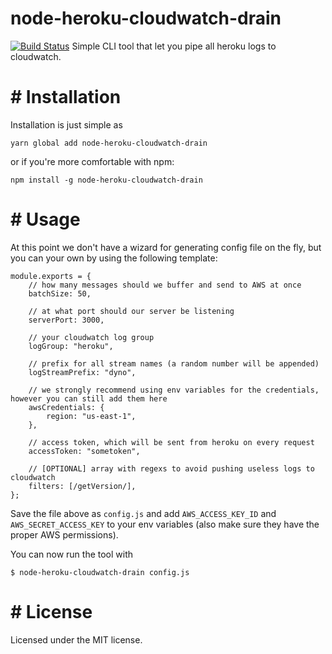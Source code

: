 node-heroku-cloudwatch-drain
============

[![Build Status](https://travis-ci.org/deepsyx/node-heroku-cloudwatch-drain.svg?branch=master)](https://travis-ci.org/deepsyx/node-heroku-cloudwatch-drain)
Simple CLI tool that let you pipe all heroku logs to cloudwatch.

# # Installation

Installation is just simple as

    yarn global add node-heroku-cloudwatch-drain
    
or if you're more comfortable with npm:

    npm install -g node-heroku-cloudwatch-drain
    
# # Usage

At this point we don't have a wizard for generating config file on the fly, but you can your own by using the following template:

    module.exports = {
        // how many messages should we buffer and send to AWS at once
    	batchSize: 50,
    	
    	// at what port should our server be listening
    	serverPort: 3000,
    	
    	// your cloudwatch log group
    	logGroup: "heroku",
    	
    	// prefix for all stream names (a random number will be appended)
    	logStreamPrefix: "dyno",
    	
    	// we strongly recommend using env variables for the credentials, however you can still add them here
    	awsCredentials: {
    		region: "us-east-1",
    	},
    	
    	// access token, which will be sent from heroku on every request
    	accessToken: "sometoken",
    	
    	// [OPTIONAL] array with regexs to avoid pushing useless logs to cloudwatch
    	filters: [/getVersion/],
    };

Save the file above as `config.js` and add `AWS_ACCESS_KEY_ID` and `AWS_SECRET_ACCESS_KEY` to your env variables (also make sure they have the proper AWS permissions).

You can now run the tool with

    $ node-heroku-cloudwatch-drain config.js

# # License

Licensed under the MIT license.
